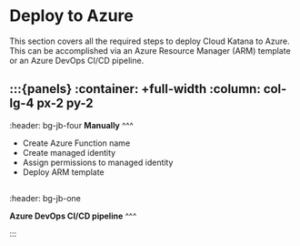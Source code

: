# Deploy to Azure

This section covers all the required steps to deploy Cloud Katana to Azure.
This can be accomplished via an Azure Resource Manager (ARM) template or an Azure DevOps CI/CD pipeline.

:::{panels}
:container: +full-width
:column: col-lg-4 px-2 py-2
---
:header: bg-jb-four
**Manually**
^^^

**[](arm.md)**
* Create Azure Function name
* Create managed identity
* Assign permissions to managed identity
* Deploy ARM template

**[](demos.md)**
---
:header: bg-jb-one

**Azure DevOps CI/CD pipeline**
^^^

**[](demos.md)**

:::